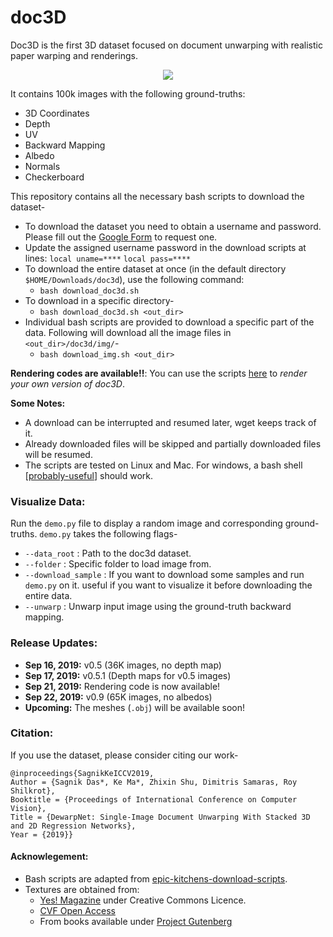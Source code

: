 
# doc3D 
Doc3D is the first 3D dataset focused on document unwarping with realistic paper warping and renderings.
<p align="center">
  <img src="data.gif">
</p>

It contains 100k images with the following ground-truths:
- 3D Coordinates
- Depth 
- UV
- Backward Mapping
- Albedo
- Normals
- Checkerboard

This repository contains all the necessary bash scripts to download the dataset-
- To download the dataset you need to obtain a username and password. Please fill out the [Google Form](https://forms.gle/RTfi7LUSrt891VuN8) to request one.
- Update the assigned username password in the download scripts at lines: `local uname=****` `local pass=****`
- To download the entire dataset at once (in the default directory `$HOME/Downloads/doc3d`), use the following command:
    - `bash download_doc3d.sh`
- To download in a specific directory-
    - `bash download_doc3d.sh <out_dir>`
- Individual bash scripts are provided to download a specific part of the data. Following will download all the image files in `<out_dir>/doc3d/img/`- 
    - `bash download_img.sh <out_dir>`

**Rendering codes are available!!**: You can use the scripts [here](https://github.com/sagniklp/doc3D-renderer) to *render your own version of doc3D*.

**Some Notes:** 
- A download can be interrupted and resumed later, wget keeps track of it. 
- Already downloaded files will be skipped and partially downloaded files will be resumed.
- The scripts are tested on Linux and Mac. For windows, a bash shell [[probably-useful](https://itsfoss.com/install-bash-on-windows/)] should work.

### Visualize Data:
Run the `demo.py` file to display a random image and corresponding ground-truths. `demo.py` takes the following flags-	
- `--data_root` : Path to the doc3d dataset.
- `--folder` : Specific folder to load image from.
- `--download_sample` : If you want to download some samples and run `demo.py` on it. useful if you want to visualize it before downloading the entire data.
- `--unwarp` : Unwarp input image using the ground-truth backward mapping. 


### Release Updates:
- **Sep 16, 2019:** v0.5 (36K images, no depth map) 
- **Sep 17, 2019:** v0.5.1 (Depth maps for v0.5 images)
- **Sep 21, 2019:** Rendering code is now available! 
- **Sep 22, 2019:** v0.9 (65K images, no albedos) 
- **Upcoming:** The meshes (`.obj`) will be available soon!

### Citation:
If you use the dataset, please consider citing our work-
```
@inproceedings{SagnikKeICCV2019, 
Author = {Sagnik Das*, Ke Ma*, Zhixin Shu, Dimitris Samaras, Roy Shilkrot}, 
Booktitle = {Proceedings of International Conference on Computer Vision}, 
Title = {DewarpNet: Single-Image Document Unwarping With Stacked 3D and 2D Regression Networks}, 
Year = {2019}}   
```
#### Acknowlegement: 
- Bash scripts are adapted from [epic-kitchens-download-scripts](https://github.com/epic-kitchens/download-scripts). 
- Textures are obtained from:
  - [Yes! Magazine](https://issues.yesmagazine.org/) under Creative Commons Licence.
  - [CVF Open Access](http://openaccess.thecvf.com/menu.py)
  - From books available under [Project Gutenberg](https://www.gutenberg.org/) 
